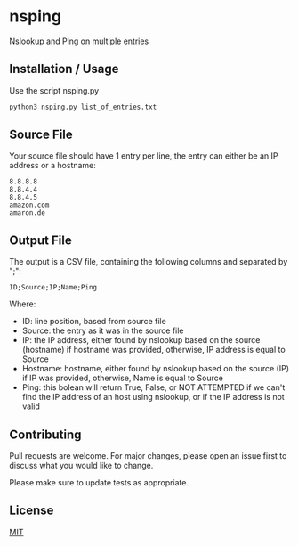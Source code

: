 # nsping
Nslookup and Ping on multiple entries

## Installation / Usage
Use the script nsping.py

```bash
python3 nsping.py list_of_entries.txt
```
## Source File
Your source file should have 1 entry per line, the entry can either be an IP address or a hostname:

```text
8.8.8.8
8.8.4.4
8.8.4.5
amazon.com
amaron.de
```
## Output File
The output is a CSV file, containing the following columns and separated by ";":
```csv
ID;Source;IP;Name;Ping
```
Where:
- ID: line position, based from source file
- Source: the entry as it was in the source file
- IP: the IP address, either found by nslookup based on the source (hostname) if hostname was provided, otherwise, IP address is equal to Source
- Hostname: hostname, either found by nslookup based on the source (IP) if IP was provided, otherwise, Name is equal to Source
- Ping: this bolean will return True, False, or NOT ATTEMPTED if we can't find the IP address of an host using nslookup, or if the IP address is not valid
## Contributing
Pull requests are welcome. For major changes, please open an issue first to discuss what you would like to change.

Please make sure to update tests as appropriate.

## License
[MIT](https://choosealicense.com/licenses/mit/)

